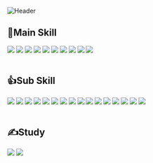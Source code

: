 ![Header](https://capsule-render.vercel.app/api?type=transparent&fontColor=703ee5&text=I%20am%20Young&height=150&fontSize=60&desc=Happy%20developer&descAlignY=75&descAlign=55)

## 💪Main Skill
<div>
  <img src="https://img.shields.io/badge/Go-00ADD8?style=flat&logo=go&logoColor=white">
  <img src="https://img.shields.io/badge/Kotlin-7F52FF?style=flat&logo=kotlin&logoColor=white">
  <img src="https://img.shields.io/badge/Java-437291?style=flat&logo=OpenJDK&logoColor=white">
  <img src="https://img.shields.io/badge/Spring%20Framework-6DB33F?style=flat&logo=spring&logoColor=white">
  <img src="https://img.shields.io/badge/Spring%20Boot-6DB33F?style=flat&logo=springboot&logoColor=white">
  <img src="https://img.shields.io/badge/Maven-C71A36?style=flat&logo=apachemaven&logoColor=white">
  <img src="https://img.shields.io/badge/JavaScript-F7DF1E?style=flat&logo=javascript&logoColor=white">
  <img src="https://img.shields.io/badge/JQuery-0769AD?style=flat&logo=jquery&logoColor=white">
  <img src="https://img.shields.io/badge/HTML-34F26?style=flat&logo=html5&logoColor=white">
  <img src="https://img.shields.io/badge/Bootstrap-7952B3?style=flat&logo=bootstrap&logoColor=white">
</div>

</br>

## 👍Sub Skill
<div>
  <img src="https://img.shields.io/badge/CSS-1572B6?style=flat&logo=css3&logoColor=white">
  <img src="https://img.shields.io/badge/AWS-232F3E?style=flat&logo=amazonaws&logoColor=white">
  <img src="https://img.shields.io/badge/DocumentDB-C925D1?style=flat&logo=amazondocumentdb&logoColor=white">
  <img src="https://img.shields.io/badge/DynamoDB-4053D6?style=flat&logo=amazondynamodb&logoColor=white">
  <img src="https://img.shields.io/badge/Lambda-FF9900?style=flat&logo=awslambda&logoColor=white">
  <img src="https://img.shields.io/badge/EC2-FF9900?style=flat&logo=amazonec2&logoColor=white">
  <img src="https://img.shields.io/badge/SQS-FF4F8B?style=flat&logo=amazonsqs&logoColor=white">
  <img src="https://img.shields.io/badge/S3-569A31?style=flat&logo=amazons3&logoColor=white">
  <img src="https://img.shields.io/badge/Oracle-F80000?style=flat&logo=oracle&logoColor=white">
  <img src="https://img.shields.io/badge/MySQL-4479A1?style=flat&logo=mysql&logoColor=white">
  <img src="https://img.shields.io/badge/Redis-FF4438?style=flat&logo=redis&logoColor=white">
  <img src="https://img.shields.io/badge/Gradle-02303A?style=flat&logo=gradle&logoColor=white">
  <img src="https://img.shields.io/badge/Git-F05032?style=flat&logo=git&logoColor=white">
  <img src="https://img.shields.io/badge/SVN-809CC9?style=flat&logo=subversion&logoColor=white">
  <img src="https://img.shields.io/badge/Linux-FCC624?style=flat&logo=linux&logoColor=white">
  <img src="https://img.shields.io/badge/Docker-2496ED?style=flat&logo=docker&logoColor=white">
</div>

</br>

## ✍Study
<div>
  <img src="https://img.shields.io/badge/PostgreSQL-4169E1?style=flat&logo=postgresql&logoColor=white">
  <img src="https://img.shields.io/badge/Vue.js-4FC08D?style=flat&logo=Vue.js&logoColor=white">
</div>

<!--
## 💻Timeline
<div>
  <p>2018.12 ~ 2023.03 : Inzent</p>
</div>
-->
